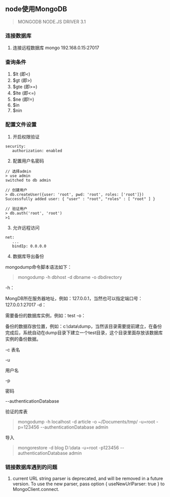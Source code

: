 ## node使用MongoDB
> MONGODB NODE.JS DRIVER 3.1

### 连接数据库

1. 连接远程数据库
   mongo 192.168.0.15:27017

### 查询条件

1. $lt (即<)
2. $gt (即>)
3. $gte (即>=)
4. $lte (即<=)
5. $ne (即!=)
6. $in
7. $nin


### 配置文件设置
1. 开启权限验证
```
security:
   authorization: enabled
```

2. 配置用户名密码
```
// 选择admin
> use admin
switched to db admin

// 创建用户
> db.createUser({user: 'root', pwd: 'root', roles: ['root']})
Successfully added user: { "user" : "root", "roles" : [ "root" ] }

// 验证用户
> db.auth('root', 'root')
>1
```


3. 允许远程访问
```
net:
   ...
   bindIp: 0.0.0.0
```

4. 数据库导出备份

mongodump命令脚本语法如下：

>mongodump -h dbhost -d dbname -o dbdirectory

-h：

MongDB所在服务器地址，例如：127.0.0.1，当然也可以指定端口号：127.0.0.1:27017
-d：

需要备份的数据库实例，例如：test
-o：

备份的数据存放位置，例如：c:\data\dump，当然该目录需要提前建立，在备份完成后，系统自动在dump目录下建立一个test目录，这个目录里面存放该数据库实例的备份数据。

-c 
表名

-u

用户名

-p

密码


--authenticationDatabase

验证的库表


> mongodump -h localhost -d article -o ~/Documents/tmp/ -u=root -p=123456 --authenticationDatabase admin

导入

>mongorestore -d blog D:\data -u=root -p123456 --authenticationDatabase admin


### 链接数据库遇到的问题
1. current URL string parser is deprecated, and will be removed in a future version. To use the new parser, pass option { useNewUrlParser: true } to MongoClient.connect.
